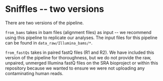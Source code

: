 # Sniffles -- two versions 

There are two versions of the pipeline. 

`from_bams` takes in bam files (alignment files) as input -- we recommend using this pipeline to replicate our analyses. The input files for this pipeline can be found in `data_raw/Illumina_bams/*`. 

`from_fastQs` takes in paired fastQ files (R1 and R2). We have included this version of the pipeline for thoroughness, but we do not provide the raw, unpaired, unmerged Illumina fastQ files on the SRA bioproject or within this repository because we wanted to ensure we were not uploading any contaminating human reads. 
